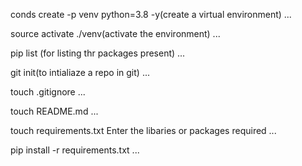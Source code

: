 conds create -p venv python=3.8 -y(create a virtual environment)
...

source activate ./venv(activate the environment)
...


pip list (for listing thr packages present)
...

git init(to intialiaze a repo in git)
...


touch .gitignore
...


touch README.md
...

touch requirements.txt
Enter the libaries or packages required 
...

pip install -r requirements.txt
...


